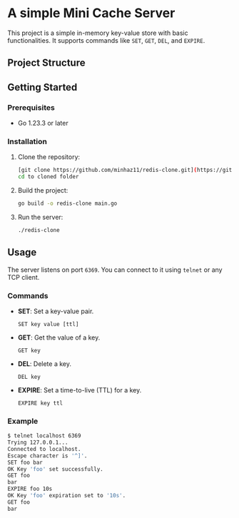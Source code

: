 # A simple Mini Cache Server

This project is a simple in-memory key-value store with basic functionalities. It supports commands like `SET`, `GET`, `DEL`, and `EXPIRE`.

## Project Structure


## Getting Started

### Prerequisites

- Go 1.23.3 or later

### Installation

1. Clone the repository:
    ```sh
    [git clone https://github.com/minhaz11/redis-clone.git](https://github.com/minhaz11/A-mini-caching-app-with-Go.git)
    cd to cloned folder
    ```

2. Build the project:
    ```sh
    go build -o redis-clone main.go
    ```

3. Run the server:
    ```sh
    ./redis-clone
    ```

## Usage

The server listens on port `6369`. You can connect to it using `telnet` or any TCP client.

### Commands

- **SET**: Set a key-value pair.
    ```
    SET key value [ttl]
    ```

- **GET**: Get the value of a key.
    ```
    GET key
    ```

- **DEL**: Delete a key.
    ```
    DEL key
    ```

- **EXPIRE**: Set a time-to-live (TTL) for a key.
    ```
    EXPIRE key ttl
    ```

### Example

```sh
$ telnet localhost 6369
Trying 127.0.0.1...
Connected to localhost.
Escape character is '^]'.
SET foo bar
OK Key 'foo' set successfully.
GET foo
bar
EXPIRE foo 10s
OK Key 'foo' expiration set to '10s'.
GET foo
bar
